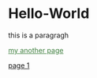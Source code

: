 # Hello-World
<p>this is a paragragh<p>
<a style="color:rgb(64,128,64);" href="http://worldofchaos.github.io">my another page</a><br>

[page 1](https://dolmangksun.github.io/1/)
